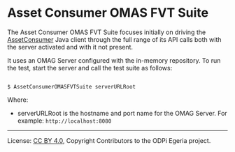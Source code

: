 <!-- SPDX-License-Identifier: CC-BY-4.0 -->
<!-- Copyright Contributors to the ODPi Egeria project. -->

# Asset Consumer OMAS FVT Suite

The Asset Consumer OMAS FVT Suite focuses initially on driving the 
[AssetConsumer](../../../../open-metadata-implementation/access-services/asset-consumer/asset-consumer-client/docs/user/java-client)
Java client through the
full range of its API calls both with the server activated and with it not present.

It uses an OMAG Server configured with the in-memory repository.
To run the test, start the server and call the test suite as follows:

```

$ AssetConsumerOMASFVTSuite serverURLRoot

```

Where:

* serverURLRoot is the hostname and port name for the OMAG Server.  For example: `http://localhost:8080`





----
License: [CC BY 4.0](https://creativecommons.org/licenses/by/4.0/),
Copyright Contributors to the ODPi Egeria project.